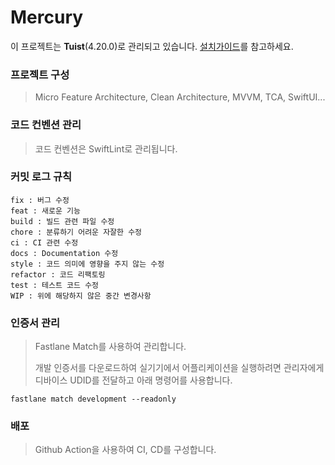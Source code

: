 # Mercury

이 프로젝트는 **Tuist**(4.20.0)로 관리되고 있습니다.
[설치가이드](https://docs.tuist.io/guides/quick-start/install-tuist)를 참고하세요.


### 프로젝트 구성
> Micro Feature Architecture, Clean Architecture, MVVM, TCA, SwiftUI...


### 코드 컨벤션 관리
> 코드 컨벤션은 SwiftLint로 관리됩니다.


 ### 커밋 로그 규칙
```
fix : 버그 수정  
feat : 새로운 기능   
build : 빌드 관련 파일 수정   
chore : 분류하기 어려운 자잘한 수정   
ci : CI 관련 수정   
docs : Documentation 수정   
style : 코드 의미에 영향을 주지 않는 수정   
refactor : 코드 리팩토링   
test : 테스트 코드 수정   
WIP : 위에 해당하지 않은 중간 변경사항
```


### 인증서 관리
> Fastlane Match를 사용하여 관리합니다.
> 
> 개발 인증서를 다운로드하여 실기기에서 어플리케이션을 실행하려면 관리자에게 디바이스 UDID를 전달하고 아래 명령어를 사용합니다.
```
fastlane match development --readonly
```


### 배포
> Github Action을 사용하여 CI, CD를 구성합니다.


